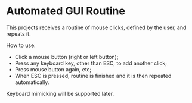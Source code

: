 # Automated GUI Routine


This projects receives a routine of mouse clicks, defined by the user, and repeats it. 


How to use:
* Click a mouse button (right or left button);
* Press any keyboard key, other than ESC, to add another click;
* Press mouse button again, etc;
* When ESC is pressed, routine is finished and it is then repeated automatically.


Keyboard mimicking will be supported later.